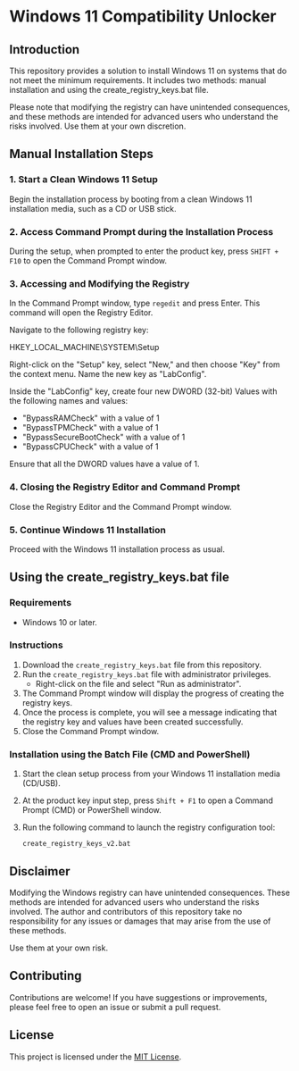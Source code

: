# Windows 11 Compatibility Unlocker

## Introduction
This repository provides a solution to install Windows 11 on systems that do not meet the minimum requirements. It includes two methods: manual installation and using the create_registry_keys.bat file.

Please note that modifying the registry can have unintended consequences, and these methods are intended for advanced users who understand the risks involved. Use them at your own discretion.

## Manual Installation Steps

### 1. Start a Clean Windows 11 Setup
Begin the installation process by booting from a clean Windows 11 installation media, such as a CD or USB stick.

### 2. Access Command Prompt during the Installation Process
During the setup, when prompted to enter the product key, press `SHIFT + F10` to open the Command Prompt window.

### 3. Accessing and Modifying the Registry
In the Command Prompt window, type `regedit` and press Enter. This command will open the Registry Editor.

Navigate to the following registry key:

HKEY_LOCAL_MACHINE\SYSTEM\Setup

Right-click on the "Setup" key, select "New," and then choose "Key" from the context menu. Name the new key as "LabConfig".

Inside the "LabConfig" key, create four new DWORD (32-bit) Values with the following names and values:
- "BypassRAMCheck" with a value of 1
- "BypassTPMCheck" with a value of 1
- "BypassSecureBootCheck" with a value of 1
- "BypassCPUCheck" with a value of 1

Ensure that all the DWORD values have a value of 1.

### 4. Closing the Registry Editor and Command Prompt
Close the Registry Editor and the Command Prompt window.

### 5. Continue Windows 11 Installation
Proceed with the Windows 11 installation process as usual.

## Using the create_registry_keys.bat file

### Requirements
- Windows 10 or later.

### Instructions
1. Download the `create_registry_keys.bat` file from this repository.
2. Run the `create_registry_keys.bat` file with administrator privileges.
    - Right-click on the file and select "Run as administrator".
3. The Command Prompt window will display the progress of creating the registry keys.
4. Once the process is complete, you will see a message indicating that the registry key and values have been created successfully.
5. Close the Command Prompt window.

### Installation using the Batch File (CMD and PowerShell)

1. Start the clean setup process from your Windows 11 installation media (CD/USB).
2. At the product key input step, press `Shift + F1` to open a Command Prompt (CMD) or PowerShell window.
3. Run the following command to launch the registry configuration tool:

   ```shell
   create_registry_keys_v2.bat

## Disclaimer
Modifying the Windows registry can have unintended consequences. These methods are intended for advanced users who understand the risks involved. The author and contributors of this repository take no responsibility for any issues or damages that may arise from the use of these methods.

Use them at your own risk.

## Contributing
Contributions are welcome! If you have suggestions or improvements, please feel free to open an issue or submit a pull request.

## License
This project is licensed under the [MIT License](LICENSE).


